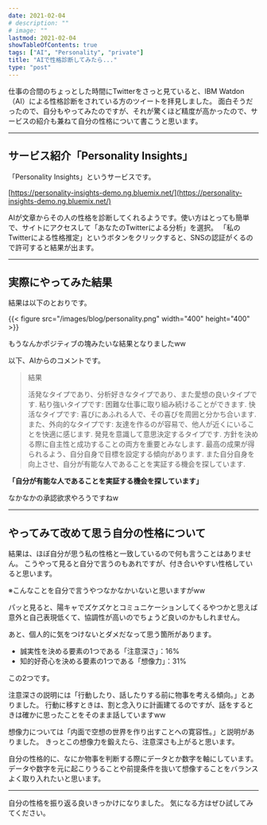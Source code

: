 ```yaml
---
date: 2021-02-04
# description: ""
# image: ""
lastmod: 2021-02-04
showTableOfContents: true
tags: ["AI", "Personality", "private"]
title: "AIで性格診断してみたら..."
type: "post"
---
```


仕事の合間のちょっとした時間にTwitterをさっと見ていると、IBM Watdon（AI）による性格診断をされている方のツイートを拝見しました。
面白そうだったので、自分もやってみたのですが、それが驚くほど精度が高かったので、サービスの紹介も兼ねて自分の性格について書こうと思います。

---

## サービス紹介「Personality Insights」

「Personality Insights」というサービスです。

[https://personality-insights-demo.ng.bluemix.net/](https://personality-insights-demo.ng.bluemix.net/)

AIが文章からその人の性格を診断してくれるようです。使い方はとっても簡単で、サイトにアクセスして「あなたのTwitterによる分析」を選択。
「私のTwitterによる性格推定」というボタンをクリックすると、SNSの認証がくるので許可すると結果が出ます。

---

## 実際にやってみた結果

結果は以下のとおりです。

{{< figure src="/images/blog/personality.png" width="400" height="400" >}}

もうなんかポジティブの塊みたいな結果となりましたww

以下、AIからのコメントです。

> 結果
>
> 活発なタイプであり、分析好きなタイプであり、また愛想の良いタイプです.
> 粘り強いタイプです: 困難な仕事に取り組み続けることができます. 快活なタイプです: 喜びにあふれる人で、その喜びを周囲と分かち合います. また、外向的なタイプです: 友達を作るのが容易で、他人が近くにいることを快適に感じます.
> 発見を意識して意思決定するタイプです.
> 方針を決める際に自主性と成功することの両方を重要とみなします. 最高の成果が得られるよう、自分自身で目標を設定する傾向があります. また自分自身を向上させ、自分が有能な人であることを実証する機会を探しています.

**「自分が有能な人であることを実証する機会を探しています」**

なかなかの承認欲求やろうですねw

---

## やってみて改めて思う自分の性格について

結果は、ほぼ自分が思う私の性格と一致しているので何も言うことはありません。
こうやって見ると自分で言うのもあれですが、付き合いやすい性格していると思います。

※こんなことを自分で言うやつなかなかいないと思いますがww

パッと見ると、陽キャでズケズケとコミュニケーションしてくるやつかと思えば意外と自己表現低くて、協調性が高いのでちょうど良いのかもしれません。

あと、個人的に気をつけないとダメだなって思う箇所があります。

- 誠実性を決める要素の1つである「注意深さ」：16%
- 知的好奇心を決める要素の1つである「想像力」：31%

この2つです。

注意深さの説明には「行動したり、話したりする前に物事を考える傾向。」とありました。
行動に移すときは、割と念入りに計画建てるのですが、話をするときは確かに思ったことをそのまま話していますww

想像力については「内面で空想の世界を作り出すことへの寛容性。」と説明がありました。
きっとこの想像力を鍛えたら、注意深さも上がると思います。

自分の性格的に、なにか物事を判断する際にデータとか数字を軸にしています。
データや数字を元に起こりうることや前提条件を抜いて想像することをバランスよく取り入れたいと思います。

---

自分の性格を振り返る良いきっかけになりました。
気になる方はぜひ試してみてください。
